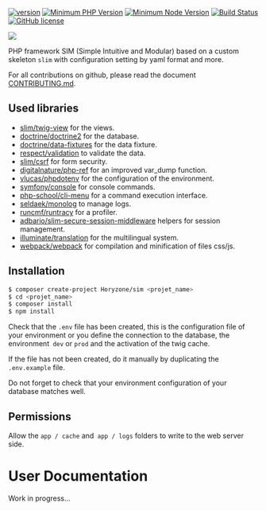 [![version](https://img.shields.io/badge/Version-1.0.0.beta01-brightgreen.svg)](https://github.com/Horyzone/sim/releases/tag/1.0.0.beta01)
[![Minimum PHP Version](https://img.shields.io/badge/php-%3E%3D%207.1.3-8892BF.svg)](https://php.net/)
[![Minimum Node Version](https://img.shields.io/badge/node-%3E%3D%206.11.5-brightgreen.svg)](https://nodejs.org/en/)
[![Build Status](https://travis-ci.org/Horyzone/sim.svg?branch=master)](https://travis-ci.org/Horyzone/sim)
[![GitHub license](https://img.shields.io/badge/License-MIT-blue.svg)](https://github.com/Horyzone/sim/blob/master/LICENSE)

![](https://miroir.horyzone.fr/upload/logo-sim-transparent-200px.png)

PHP framework SIM (Simple Intuitive and Modular) based on a custom skeleton `slim` with configuration setting by yaml format and more.

For all contributions on github, please read the document [CONTRIBUTING.md](https://github.com/Horyzone/sim/blob/master/.github/CONTRIBUTING.md).


## Used libraries

- [slim/twig-view](https://github.com/slimphp/Twig-View) for the views.
- [doctrine/doctrine2](https://github.com/doctrine/doctrine2) for the database.
- [doctrine/data-fixtures](https://github.com/doctrine/data-fixtures) for the data fixture.
- [respect/validation](https://github.com/Respect/Validation) to validate the data.
- [slim/csrf](https://github.com/slimphp/Slim-Csrf) for form security.
- [digitalnature/php-ref](https://github.com/digitalnature/php-ref) for an improved var_dump function.
- [vlucas/phpdotenv](https://github.com/vlucas/phpdotenv) for the configuration of the environment.
- [symfony/console](https://github.com/symfony/console) for console commands.
- [php-school/cli-menu](https://github.com/php-school/cli-menu) for a command execution interface.
- [seldaek/monolog](https://github.com/Seldaek/monolog) to manage logs.
- [runcmf/runtracy](https://github.com/runcmf/runtracy) for a profiler.
- [adbario/slim-secure-session-middleware](https://github.com/adbario/slim-secure-session-middleware) helpers for session management.
- [illuminate/translation](https://github.com/illuminate/translation) for the multilingual system.
- [webpack/webpack](https://github.com/webpack/webpack) for compilation and minification of files css/js.


## Installation

```bash
$ composer create-project Horyzone/sim <projet_name>
$ cd <projet_name>
$ composer install
$ npm install
```
Check that the `.env` file has been created, this is the configuration file of your environment or you define the connection to the database, the environment` dev` or `prod` and the activation of the twig cache.

If the file has not been created, do it manually by duplicating the `.env.example` file.

Do not forget to check that your environment configuration of your database matches well.


## Permissions

Allow the `app / cache` and` app / logs` folders to write to the web server side.


# User Documentation

Work in progress...
